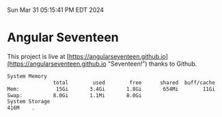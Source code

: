 Sun Mar 31 05:15:41 PM EDT 2024

# Angular Seventeen


This project is live at [https://angularseventeen.github.io](https://angularseventeen.github.io "Seventeen!") thanks to Github.

```bash
System Memory
               total        used        free      shared  buff/cache   available
Mem:            15Gi       3.4Gi       1.8Gi       654Mi        11Gi        11Gi
Swap:          8.0Gi       1.1Mi       8.0Gi
System Storage
416M	.
```
